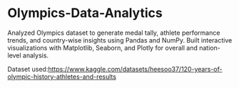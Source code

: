 # Olympics-Data-Analytics
Analyzed Olympics dataset to generate medal tally, athlete performance trends, and country-wise insights using
 Pandas and NumPy.
Built interactive visualizations with Matplotlib, Seaborn, and Plotly for overall and nation-level analysis.

Dataset used:https://www.kaggle.com/datasets/heesoo37/120-years-of-olympic-history-athletes-and-results
